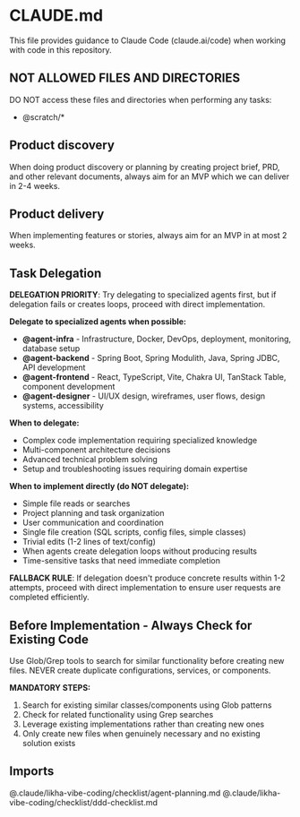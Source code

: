 # CLAUDE.md

This file provides guidance to Claude Code (claude.ai/code) when working with code in this repository.

## NOT ALLOWED FILES AND DIRECTORIES

DO NOT access these files and directories when performing any tasks:

- @scratch/\*

## Product discovery

When doing product discovery or planning by creating project brief, PRD, and other relevant documents, always aim for an MVP which we can deliver in 2-4 weeks.

## Product delivery

When implementing features or stories, always aim for an MVP in at most 2 weeks.

## Task Delegation

**DELEGATION PRIORITY**: Try delegating to specialized agents first, but if delegation fails or creates loops, proceed with direct implementation.

**Delegate to specialized agents when possible:**

- **@agent-infra** - Infrastructure, Docker, DevOps, deployment, monitoring, database setup
- **@agent-backend** - Spring Boot, Spring Modulith, Java, Spring JDBC, API development
- **@agent-frontend** - React, TypeScript, Vite, Chakra UI, TanStack Table, component development
- **@agent-designer** - UI/UX design, wireframes, user flows, design systems, accessibility

**When to delegate:**

- Complex code implementation requiring specialized knowledge
- Multi-component architecture decisions
- Advanced technical problem solving
- Setup and troubleshooting issues requiring domain expertise

**When to implement directly (do NOT delegate):**

- Simple file reads or searches
- Project planning and task organization
- User communication and coordination
- Single file creation (SQL scripts, config files, simple classes)
- Trivial edits (1-2 lines of text/config)
- When agents create delegation loops without producing results
- Time-sensitive tasks that need immediate completion

**FALLBACK RULE**: If delegation doesn't produce concrete results within 1-2 attempts, proceed with direct implementation to ensure user requests are completed efficiently.

## Before Implementation - Always Check for Existing Code

Use Glob/Grep tools to search for similar functionality before creating new files.
NEVER create duplicate configurations, services, or components.

**MANDATORY STEPS:**
1. Search for existing similar classes/components using Glob patterns
2. Check for related functionality using Grep searches  
3. Leverage existing implementations rather than creating new ones
4. Only create new files when genuinely necessary and no existing solution exists

## Imports

@.claude/likha-vibe-coding/checklist/agent-planning.md
@.claude/likha-vibe-coding/checklist/ddd-checklist.md
